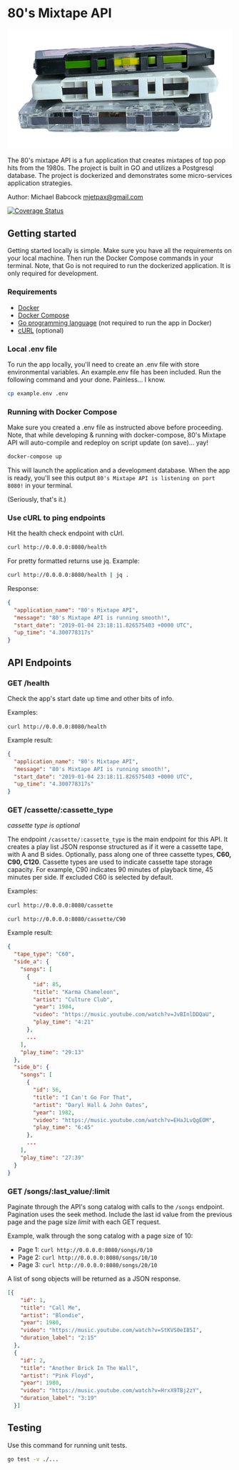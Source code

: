 # 80's Mixtape API

![cassette tapes](/assets/images/cassettes.png?raw=true)

The 80's mixtape API is a fun application that creates mixtapes of top pop hits from the 1980s. The project is built in GO and utilizes a Postgresql database. The project is dockerized and demonstrates some micro-services application strategies.

Author: Michael Babcock <mjetpax@gmail.com>

[![Coverage Status](https://coveralls.io/repos/github/mjetpax/80sMixtapeAPI/badge.svg?branch=master)](https://coveralls.io/github/mjetpax/80sMixtapeAPI?branch=master)

## Getting started

Getting started locally is simple. Make sure you have all the requirements on your local machine. Then run the Docker Compose commands in your terminal. Note, that Go is not required to run the dockerized application. It is only required for development.

### Requirements

* [Docker](https://docs.docker.com/get-started/)
* [Docker Compose](https://docs.docker.com/compose/install/)
* [Go programming language](https://golang.org/doc/install) (not required to run the app in Docker)
* [cURL](https://duckduckgo.com/?q=curl+getting+started) (optional)

### Local .env file

To run the app locally, you'll need to create an .env file with store environmental variables. An example.env file has been included. Run the following command and your done. Painless... I know.

```bash
cp example.env .env
```

### Running with Docker Compose

Make sure you created a .env file as instructed above before proceeding. Note, that while developing & running with docker-compose, 80's Mixtape API will auto-compile and redeploy on script update (on save)... yay!

```bash
docker-compose up
```

This will launch the application and a development database. When the app is ready, you'll see this output `80's Mixtape API is listening on port 8080!` in your terminal.

(Seriously, that's it.)

### Use cURL to ping endpoints

Hit the health check endpoint with cUrl.

```bash
curl http://0.0.0.0:8080/health
```

For pretty formatted returns use jq. Example:

```bash
curl http://0.0.0.0:8080/health | jq .
```

Response:

```json
{
  "application_name": "80's Mixtape API",
  "message": "80's Mixtape API is running smooth!",
  "start_date": "2019-01-04 23:18:11.826575403 +0000 UTC",
  "up_time": "4.300778317s"
}
```

## API Endpoints

### GET /health

Check the app's start date up time and other bits of info.

Examples:

`curl http://0.0.0.0:8080/health`

Example result:

```json
{
  "application_name": "80's Mixtape API",
  "message": "80's Mixtape API is running smooth!",
  "start_date": "2019-01-04 23:18:11.826575403 +0000 UTC",
  "up_time": "4.300778317s"
}
```

### GET /cassette/:cassette_type

_cassette type is optional_

The endpoint `/cassette/:cassette_type` is the main endpoint for this API. It creates a play list JSON response structured as if it were a cassette tape, with A and B sides. Optionally, pass along one of three cassette types, **C60, C90, C120**. Cassette types are used to indicate cassette tape storage capacity. For example, C90 indicates 90 minutes of playback time, 45 minutes per side. If excluded C60 is selected by default.

Examples:

`curl http://0.0.0.0:8080/cassette`

`curl http://0.0.0.0:8080/cassette/C90`

Example result:

```json
{
  "tape_type": "C60",
  "side_a": {
    "songs": [
      {
        "id": 85,
        "title": "Karma Chameleon",
        "artist": "Culture Club",
        "year": 1984,
        "video": "https://music.youtube.com/watch?v=JvBInlDDQaU",
        "play_time": "4:21"
      },
      ...
    ],
    "play_time": "29:13"
  },
  "side_b": {
    "songs": [
      {
        "id": 56,
        "title": "I Can't Go For That",
        "artist": "Daryl Hall & John Oates",
        "year": 1982,
        "video": "https://music.youtube.com/watch?v=EHaJLvQgEOM",
        "play_time": "6:45"
      },
      ...
    ],
    "play_time": "27:39"
  }
}
```


### GET /songs/:last_value/:limit

Paginate through the API's song catalog with calls to the `/songs` endpoint. Pagination uses the seek method. Include the last id value from the previous page and the page size _limit_ with each GET request.

Example, walk through the song catalog with a page size of 10:

* Page 1: `curl http://0.0.0.0:8080/songs/0/10`
* Page 2: `curl http://0.0.0.0:8080/songs/10/10`
* Page 3: `curl http://0.0.0.0:8080/songs/20/10`

A list of song objects will be returned as a JSON response.

```json
[{
    "id": 1,
    "title": "Call Me",
    "artist": "Blondie",
    "year": 1980,
    "video": "https://music.youtube.com/watch?v=StKVS0eI85I",
    "duration_label": "2:15"
  },
  {
    "id": 2,
    "title": "Another Brick In The Wall",
    "artist": "Pink Floyd",
    "year": 1980,
    "video": "https://music.youtube.com/watch?v=HrxX9TBj2zY",
    "duration_label": "3:19"
  }]
```

## Testing

Use this command for running unit tests.

```bash
go test -v ./...
```
